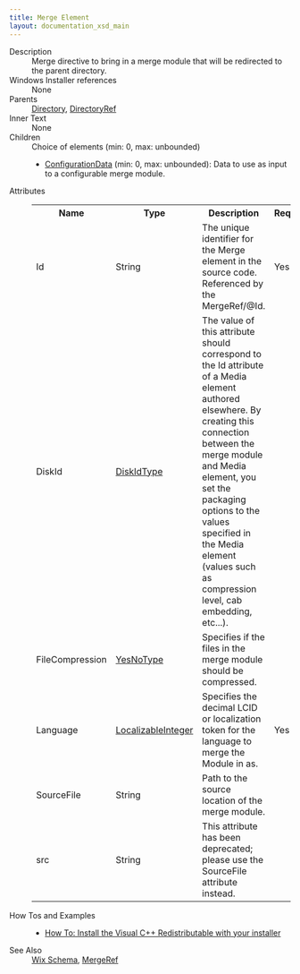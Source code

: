 ```yaml
---
title: Merge Element
layout: documentation_xsd_main
---
```

<dl>
  <dt>Description</dt>
  <dd>Merge directive to bring in a merge module that will be redirected to the parent directory.</dd>
  <dt>Windows Installer references</dt>
  <dd>None</dd>
  <dt>Parents</dt>
  <dd>
    <a href="../directory/">Directory</a>, <a href="../directoryref/">DirectoryRef</a></dd>
  <dt>Inner Text</dt>
  <dd>None</dd>
  <dt>Children</dt>
  <dd>Choice of elements (min: 0, max: unbounded)<ul><li><a href="../configurationdata/">ConfigurationData</a> (min: 0, max: unbounded): Data to use as input to a configurable merge module.</li></ul></dd>
  <dt>Attributes</dt>
  <dd>
    <table cellspacing="0" cellpadding="0" class="schema">
      <tr>
        <th width="15%">Name</th>
        <th width="15%">Type</th>
        <th width="65%">Description</th>
        <th width="15%">Required</th>
      </tr>
      <tr>
        <td>Id</td>
        <td>String</td>
        <td>The unique identifier for the Merge element in the source code.  Referenced by the MergeRef/@Id.</td>
        <td>Yes</td>
      </tr>
      <tr>
        <td>DiskId</td>
        <td><a href="../simple_type_diskidtype/">DiskIdType</a></td>
        <td>The value of this attribute should correspond to the Id attribute of a                     Media element authored elsewhere.  By creating this connection between the merge module and Media                     element, you set the packaging options to the values specified in the Media                     element (values such as compression level, cab embedding, etc...).</td>
        <td>&nbsp;</td>
      </tr>
      <tr>
        <td>FileCompression</td>
        <td><a href="../simple_type_yesnotype/">YesNoType</a></td>
        <td>Specifies if the files in the merge module should be compressed.</td>
        <td>&nbsp;</td>
      </tr>
      <tr>
        <td>Language</td>
        <td><a href="../simple_type_localizableinteger/">LocalizableInteger</a></td>
        <td>Specifies the decimal LCID or localization token for the language to merge the Module in as.</td>
        <td>Yes</td>
      </tr>
      <tr>
        <td>SourceFile</td>
        <td>String</td>
        <td>Path to the source location of the merge module.</td>
        <td>&nbsp;</td>
      </tr>
      <tr>
        <td>src</td>
        <td>String</td>
        <td>This attribute has been deprecated; please use the SourceFile attribute instead.</td>
        <td>&nbsp;</td>
      </tr>
    </table>
  </dd>
  <dt>How Tos and Examples</dt>
  <dd>
    <ul>
      <li>
        <a href="../../howtos/redistributables_and_install_checks/install_vcredist">How To: Install the Visual C++ Redistributable with your installer</a>
      </li>
    </ul>
  </dd>
  <dt>See Also</dt>
  <dd>
    <a href="../wix">Wix Schema</a>, <a href="../mergeref/">MergeRef</a></dd>
</dl>
